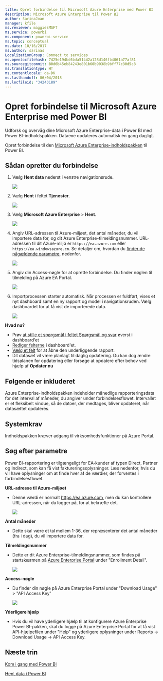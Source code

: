 ```yaml
---
title: Opret forbindelse til Microsoft Azure Enterprise med Power BI
description: Microsoft Azure Enterprise til Power BI
author: SarinaJoan
manager: kfile
ms.reviewer: maggiesMSFT
ms.service: powerbi
ms.component: powerbi-service
ms.topic: conceptual
ms.date: 10/16/2017
ms.author: sarinas
LocalizationGroup: Connect to services
ms.openlocfilehash: 7425e194bd6bda51442a128d146fb4061a77af81
ms.sourcegitcommit: 80d6b45eb84243e801b60b9038b9bff77c30d5c8
ms.translationtype: HT
ms.contentlocale: da-DK
ms.lasthandoff: 06/04/2018
ms.locfileid: "34243189"
---
```

# <a name="connect-to-microsoft-azure-enterprise-with-power-bi"></a>Opret forbindelse til Microsoft Azure Enterprise med Power BI
Udforsk og overvåg dine Microsoft Azure Enterprise-data i Power BI med Power BI-indholdspakken. Dataene opdateres automatisk én gang dagligt.

Opret forbindelse til den [Microsoft Azure Enterprise-indholdspakken](https://app.powerbi.com/getdata/services/azure-enterprise) til Power BI.

## <a name="how-to-connect"></a>Sådan opretter du forbindelse
1. Vælg **Hent data** nederst i venstre navigationsrude.
   
    ![](media/service-connect-to-azure-enterprise/getdata.png)
2. Vælg **Hent** i feltet **Tjenester**.
   
   ![](media/service-connect-to-azure-enterprise/services.png)
3. Vælg **Microsoft Azure Enterprise** \> **Hent**.
   
   ![](media/service-connect-to-azure-enterprise/mazureenterprise.png)
4. Angiv URL-adressen til Azure-miljøet, det antal måneder, du vil importere data for, og dit Azure Enterprise-tilmeldingsnummer. URL-adressen til dit Azure-miljø er `https://ea.azure.com` eller `https://ea.windowsazure.cn`. Se detaljer om, hvordan du [finder de pågældende parametre](#FindingParams), nedenfor.
   
    ![](media/service-connect-to-azure-enterprise/params.png)
5. Angiv din Access-nøgle for at oprette forbindelse. Du finder nøglen til tilmelding på Azure EA Portal.
   
    ![](media/service-connect-to-azure-enterprise/creds.png)
6. Importprocessen starter automatisk. Når processen er fuldført, vises et nyt dashboard samt en ny rapport og model i navigationsruden. Vælg dashboardet for at få vist de importerede data.
   
   ![](media/service-connect-to-azure-enterprise/dashboard.png)

**Hvad nu?**

* Prøv [at stille et spørgsmål i feltet Spørgsmål og svar](power-bi-q-and-a.md) øverst i dashboard'et
* [Rediger felterne](service-dashboard-edit-tile.md) i dashboard'et.
* [Vælg et felt](service-dashboard-tiles.md) for at åbne den underliggende rapport.
* Dit datasæt vil være planlagt til daglig opdatering. Du kan dog ændre tidsplanen for opdatering eller forsøge at opdatere efter behov ved hjælp af **Opdater nu**

## <a name="whats-included"></a>Følgende er inkluderet
Azure Enterprise-indholdspakken indeholder månedlige rapporteringsdata for det interval af måneder, du angiver under forbindelsesflowet. Intervallet er et fleksibelt vindue, så de datoer, der medtages, bliver opdateret, når datasættet opdateres.

## <a name="system-requirements"></a>Systemkrav
Indholdspakken kræver adgang til virksomhedsfunktioner på Azure Portal.

<a name="FindingParams"></a>

## <a name="finding-parameters"></a>Søg efter parametre
Power BI-rapportering er tilgængeligt for EA-kunder af typen Direct, Partner og Indirect, som kan få vist faktureringsoplysninger. Læs nedenfor, hvis du vil have oplysninger om at finde hver af de værdier, der forventes i forbindelsesflowet.

**URL-adresse til Azure-miljøet**

* Denne værdi er normalt https://ea.azure.com, men du kan kontrollere URL-adressen, når du logger på, for at bekræfte det.
  
    ![](media/service-connect-to-azure-enterprise/params3.png)

**Antal måneder**

* Dette skal være et tal mellem 1-36, der repræsenterer det antal måneder (fra i dag), du vil importere data for.

**Tilmeldingsnummer**

* Dette er dit Azure Enterprise-tilmeldingsnummer, som findes på startskærmen på [Azure Enterprise Portal](https://ea.azure.com/) under "Enrollment Detail".
  
    ![](media/service-connect-to-azure-enterprise/params2.png)

**Access-nøgle**

* Du finder din nøgle på Azure Enterprise Portal under "Download Usage" > "API Access Key"
  
    ![](media/service-connect-to-azure-enterprise/creds2.png)

**Yderligere hjælp**

* Hvis du vil have yderligere hjælp til at konfigurere Azure Enterprise Power BI-pakken, skal du logge på Azure Enterprise Portal for at få vist API-hjælpefilen under "Help" og yderligere oplysninger under Reports -> Download Usage -> API Access Key.

## <a name="next-steps"></a>Næste trin
[Kom i gang med Power BI](service-get-started.md)

[Hent data i Power BI](service-get-data.md)

